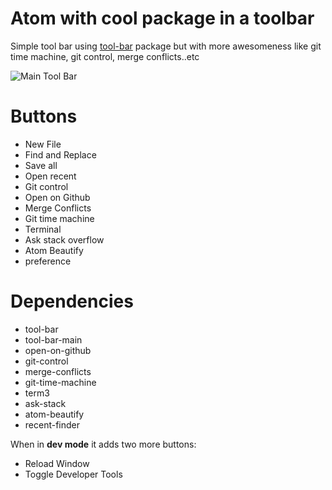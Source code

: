 # Atom with cool package in a toolbar

Simple tool bar using [tool-bar](https://atom.io/packages/tool-bar) package but with more awesomeness like
git time machine, git control, merge conflicts..etc

![Main Tool Bar](https://i.imgur.com/hydLbCd.png)

# Buttons

* New File
* Find and Replace
* Save all
* Open recent
* Git control
* Open on Github
* Merge Conflicts
* Git time machine
* Terminal
* Ask stack overflow
* Atom Beautify
* preference

# Dependencies

* tool-bar
* tool-bar-main
* open-on-github
* git-control
* merge-conflicts
* git-time-machine
* term3
* ask-stack
* atom-beautify
* recent-finder   

When in **dev mode** it adds two more buttons:

* Reload Window
* Toggle Developer Tools
